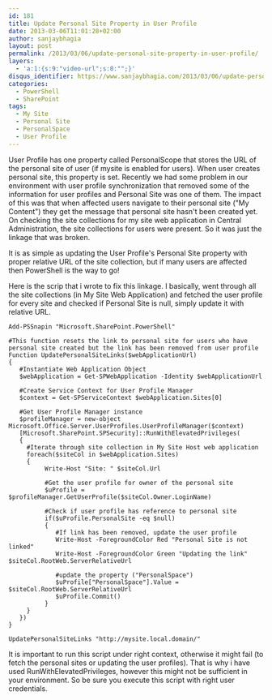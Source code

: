 ```yaml
---
id: 181
title: Update Personal Site Property in User Profile
date: 2013-03-06T11:01:28+02:00
author: sanjaybhagia
layout: post
permalink: /2013/03/06/update-personal-site-property-in-user-profile/
layers:
  - 'a:1:{s:9:"video-url";s:0:"";}'
disqus_identifier: https://www.sanjaybhagia.com/2013/03/06/update-personal-site-property-in-user-profile/
categories:
  - PowerShell
  - SharePoint
tags:
  - My Site
  - Personal Site
  - PersonalSpace
  - User Profile
---
```

User Profile has one property called PersonalScope that stores the URL of the personal site of user (if mysite is enabled for users). When user creates personal site, this property is set. Recently we had some problem in our environment with user profile synchronization that removed some of the information for user profiles and Personal Site was one of them. The impact of this was that when affected users navigate to their personal site ("My Content") they get the message that personal site hasn't been created yet. On checking the site collections for my site web application in Central Administration, the site collections for users were present. So it was just the linkage that was broken.

It is as simple as updating the User Profile's Personal Site property with proper relative URL of the site collection, but if many users are affected then PowerShell is the way to go!

Here is the scrip that i wrote to fix this linkage. I basically, went through all the site collections (in My Site Web Application) and fetched the user profile for every site and checked if Personal Site is null, simply update it with relative URL.

<pre><code class="ps">Add-PSSnapin &quot;Microsoft.SharePoint.PowerShell&quot;

#This function resets the link to personal site for users who have personal site created but the link has been removed from user profile
Function UpdatePersonalSiteLinks($webApplicationUrl)
{
   #Instantiate Web Application Object
   $webApplication = Get-SPWebApplication -Identity $webApplicationUrl
   
   #Create Service Context for User Profile Manager
   $context = Get-SPServiceContext $webApplication.Sites[0]

   #Get User Profile Manager instance
   $profileManager = new-object Microsoft.Office.Server.UserProfiles.UserProfileManager($context)
   [Microsoft.SharePoint.SPSecurity]::RunWithElevatedPrivileges(
   {
     #Iterate through site collection in My Site Host web application
     foreach($siteCol in $webApplication.Sites)
     {
          Write-Host &quot;Site: &quot; $siteCol.Url

          #Get the user profile for owner of the personal site
          $uProfile = $profileManager.GetUserProfile($siteCol.Owner.LoginName)

          #Check if user profile has reference to personal site
          if($uProfile.PersonalSite -eq $null)
          {
             #If link has been removed, update the user profile
             Write-Host -ForegroundColor Red &quot;Personal Site is not linked&quot;
             Write-Host -ForegroundColor Green &quot;Updating the link&quot; $siteCol.RootWeb.ServerRelativeUrl

             #update the property (&quot;PersonalSpace&quot;)
             $uProfile[&quot;PersonalSpace&quot;].Value = $siteCol.RootWeb.ServerRelativeUrl
             $uProfile.Commit()
          }
     }
   })
}

UpdatePersonalSiteLinks &quot;http://mysite.local.domain/&quot;
</code></pre>

It is important to run this script under right context, otherwise it might fail (to fetch the personal sites or updating the user profiles). That is why i have used RunWithElevatedPrivileges, however this might not be sufficient in your environment. So be sure you execute this script with right user credentials. 